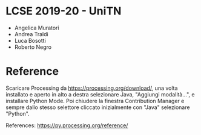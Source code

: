 # LCSE 2019-20 - UniTN
- Angelica Muratori
- Andrea Traldi
- Luca Bosotti
- Roberto Negro

# Reference
Scaricare Processing da https://processing.org/download/, una volta installato e aperto in alto a destra selezionare Java, "Aggiungi modalità...", e installare Python Mode. Poi chiudere la finestra Contribution Manager e sempre dallo stesso selettore cliccato inizialmente con "Java" selezionare "Python".


References: https://py.processing.org/reference/